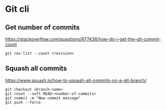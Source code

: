 # Git cli

## Get number of commits

https://stackoverflow.com/questions/677436/how-do-i-get-the-git-commit-count

```
git rev-list --count <revision>
```

## Squash all commits

https://www.squash.io/how-to-squash-all-commits-on-a-git-branch/

```
git checkout <branch-name>
git reset --soft HEAD~<number-of-commits>
git commit -m "New commit message"
git push --force
```


